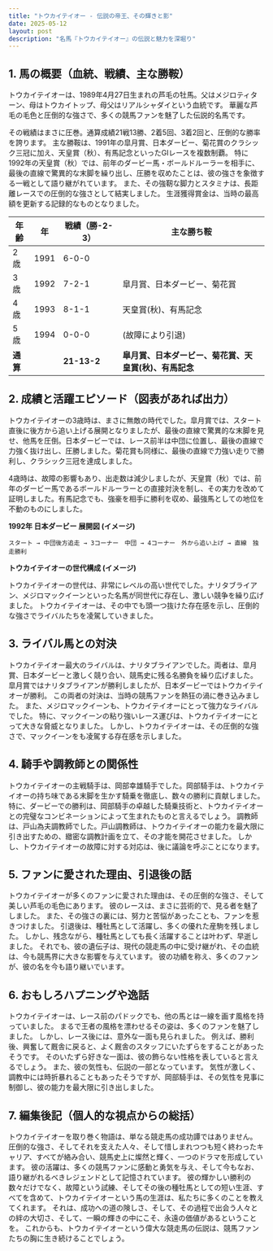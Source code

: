 ```yaml
---
title: "トウカイテイオー - 伝説の帝王、その輝きと影"
date: 2025-05-12
layout: post
description: "名馬『トウカイテイオー』の伝説と魅力を深堀り"
---
```


## 1. 馬の概要（血統、戦績、主な勝鞍）

トウカイテイオーは、1989年4月27日生まれの芦毛の牡馬。父はメジロティターン、母はトウカイトップ、母父はリアルシャダイという血統です。  華麗な芦毛の毛色と圧倒的な強さで、多くの競馬ファンを魅了した伝説的名馬です。

その戦績はまさに圧巻。通算成績21戦13勝、2着5回、3着2回と、圧倒的な勝率を誇ります。  主な勝鞍は、1991年の皐月賞、日本ダービー、菊花賞のクラシック三冠に加え、天皇賞（秋）、有馬記念といったGIレースを複数制覇。  特に1992年の天皇賞（秋）では、前年のダービー馬・ボールドルーラーを相手に、最後の直線で驚異的な末脚を繰り出し、圧勝を収めたことは、彼の強さを象徴する一戦として語り継がれています。  また、その強靭な脚力とスタミナは、長距離レースでの圧倒的な強さとして結実しました。  生涯獲得賞金は、当時の最高額を更新する記録的なものとなりました。


| 年齢 | 年 | 戦績（勝-2-3）| 主な勝ち鞍 |
|---|---|---|---|
| 2歳 | 1991 | 6-0-0 |  |
| 3歳 | 1992 | 7-2-1 | 皐月賞、日本ダービー、菊花賞 |
| 4歳 | 1993 | 8-1-1 | 天皇賞(秋)、有馬記念 |
| 5歳 | 1994 | 0-0-0 |  (故障により引退) |
| **通算** |  | **21-13-2** | **皐月賞、日本ダービー、菊花賞、天皇賞(秋)、有馬記念** |


## 2. 成績と活躍エピソード（図表があれば出力）


トウカイテイオーの3歳時は、まさに無敵の時代でした。皐月賞では、スタート直後に後方から追い上げる展開となりましたが、最後の直線で驚異的な末脚を見せ、他馬を圧倒。日本ダービーでは、レース前半は中団に位置し、最後の直線で力強く抜け出し、圧勝しました。菊花賞も同様に、最後の直線で力強い走りで勝利し、クラシック三冠を達成しました。

4歳時は、故障の影響もあり、出走数は減少しましたが、天皇賞（秋）では、前年のダービー馬であるボールドルーラーとの直接対決を制し、その実力を改めて証明しました。有馬記念でも、強豪を相手に勝利を収め、最強馬としての地位を不動のものにしました。


**1992年 日本ダービー 展開図 (イメージ)**

```
スタート → 中団後方追走 → 3コーナー　中団 → 4コーナー　外から追い上げ → 直線　独走勝利
```

**トウカイテイオーの世代構成 (イメージ)**

トウカイテイオーの世代は、非常にレベルの高い世代でした。ナリタブライアン、メジロマックイーンといった名馬が同世代に存在し、激しい競争を繰り広げました。  トウカイテイオーは、その中でも頭一つ抜けた存在感を示し、圧倒的な強さでライバルたちを凌駕していきました。


## 3. ライバル馬との対決

トウカイテイオー最大のライバルは、ナリタブライアンでした。両者は、皐月賞、日本ダービーと激しく競り合い、競馬史に残る名勝負を繰り広げました。  皐月賞ではナリタブライアンが勝利しましたが、日本ダービーではトウカイテイオーが勝利。  この両者の対決は、当時の競馬ファンを熱狂の渦に巻き込みました。  また、メジロマックイーンも、トウカイテイオーにとって強力なライバルでした。  特に、マックイーンの粘り強いレース運びは、トウカイテイオーにとって大きな脅威となりました。  しかし、トウカイテイオーは、その圧倒的な強さで、マックイーンをも凌駕する存在感を示しました。


## 4. 騎手や調教師との関係性

トウカイテイオーの主戦騎手は、岡部幸雄騎手でした。岡部騎手は、トウカイテイオーの持ち味である末脚を生かす騎乗を徹底し、数々の勝利に貢献しました。  特に、ダービーでの勝利は、岡部騎手の卓越した騎乗技術と、トウカイテイオーとの完璧なコンビネーションによって生まれたものと言えるでしょう。  調教師は、戸山為夫調教師でした。戸山調教師は、トウカイテイオーの能力を最大限に引き出すための、緻密な調教計画を立て、その才能を開花させました。  しかし、トウカイテイオーの故障に対する対応は、後に議論を呼ぶことになります。


## 5. ファンに愛された理由、引退後の話

トウカイテイオーが多くのファンに愛された理由は、その圧倒的な強さ、そして美しい芦毛の毛色にあります。  彼のレースは、まさに芸術的で、見る者を魅了しました。  また、その強さの裏には、努力と苦悩があったことも、ファンを惹きつけました。  引退後は、種牡馬として活躍し、多くの優れた産駒を残しました。  しかし、残念ながら、種牡馬としても長く活躍することは叶わず、早逝しました。  それでも、彼の遺伝子は、現代の競走馬の中に受け継がれ、その血統は、今も競馬界に大きな影響を与えています。  彼の功績を称え、多くのファンが、彼の名を今も語り継いでいます。


## 6. おもしろハプニングや逸話

トウカイテイオーは、レース前のパドックでも、他の馬とは一線を画す風格を持っていました。  まるで王者の風格を漂わせるその姿は、多くのファンを魅了しました。  しかし、レース後には、意外な一面も見られました。  例えば、勝利後、興奮して厩舎に戻ると、よく厩舎のスタッフにいたずらをすることがあったそうです。  そのいたずら好きな一面は、彼の飾らない性格を表していると言えるでしょう。  また、彼の気性も、伝説の一部となっています。  気性が激しく、調教中には時折暴れることもあったそうですが、岡部騎手は、その気性を見事に制御し、彼の能力を最大限に引き出しました。


## 7. 編集後記（個人的な視点からの総括）

トウカイテイオーを取り巻く物語は、単なる競走馬の成功譚ではありません。  圧倒的な強さ、そしてそれを支えた人々、そして惜しまれつつも短く終わったキャリア、すべてが絡み合い、競馬史上に燦然と輝く、一つのドラマを形成しています。  彼の活躍は、多くの競馬ファンに感動と勇気を与え、そして今もなお、語り継がれるべきレジェンドとして記憶されています。  彼の輝かしい勝利の数々だけでなく、故障という試練、そしてその後の種牡馬としての短い生涯、すべてを含めて、トウカイテイオーという馬の生涯は、私たちに多くのことを教えてくれます。  それは、成功への道の険しさ、そして、その過程で出会う人々との絆の大切さ、そして、一瞬の輝きの中にこそ、永遠の価値があるということを。  これからも、トウカイテイオーという偉大な競走馬の伝説は、競馬ファンたちの胸に生き続けることでしょう。
